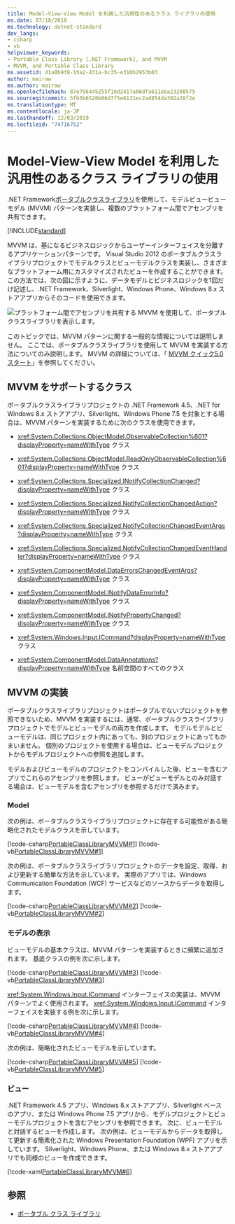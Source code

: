 ```yaml
---
title: Model-View-View Model を利用した汎用性のあるクラス ライブラリの使用
ms.date: 07/18/2018
ms.technology: dotnet-standard
dev_langs:
- csharp
- vb
helpviewer_keywords:
- Portable Class Library [.NET Framework], and MVVM
- MVVM, and Portable Class Library
ms.assetid: 41a0b9f8-15a2-431a-bc35-e310b2953b03
author: mairaw
ms.author: mairaw
ms.openlocfilehash: 87e756445255f1bd2417a06dfa611eba23208575
ms.sourcegitcommit: 5fb5b6520b06d7f5e6131ec2ad854da302a28f2e
ms.translationtype: MT
ms.contentlocale: ja-JP
ms.lasthandoff: 12/03/2019
ms.locfileid: "74716752"
---
```

# <a name="using-portable-class-library-with-model-view-view-model"></a>Model-View-View Model を利用した汎用性のあるクラス ライブラリの使用
.NET Framework[ポータブルクラスライブラリ](../../../docs/standard/cross-platform/cross-platform-development-with-the-portable-class-library.md)を使用して、モデルビュービューモデル (MVVM) パターンを実装し、複数のプラットフォーム間でアセンブリを共有できます。

[!INCLUDE[standard](../../../includes/pcl-to-standard.md)]

 MVVM は、基になるビジネスロジックからユーザーインターフェイスを分離するアプリケーションパターンです。 Visual Studio 2012 のポータブルクラスライブラリプロジェクトでモデルクラスとビューモデルクラスを実装し、さまざまなプラットフォーム用にカスタマイズされたビューを作成することができます。 この方法では、次の図に示すように、データモデルとビジネスロジックを1回だけ記述し、.NET Framework、Silverlight、Windows Phone、Windows 8.x ストアアプリからそのコードを使用できます。

 ![プラットフォーム間でアセンブリを共有する MVVM を使用して、ポータブルクラスライブラリを表示します。](./media/using-portable-class-library-with-model-view-view-model/mvvm-share-assemblies-across-platforms.png)

 このトピックでは、MVVM パターンに関する一般的な情報については説明しません。 ここでは、ポータブルクラスライブラリを使用して MVVM を実装する方法についてのみ説明します。 MVVM の詳細については、「 [MVVM クイック5.0 スタート](https://docs.microsoft.com/previous-versions/msp-n-p/gg430857(v=pandp.40))」を参照してください。

## <a name="classes-that-support-mvvm"></a>MVVM をサポートするクラス
 ポータブルクラスライブラリプロジェクトの .NET Framework 4.5、.NET for Windows 8.x ストアアプリ、Silverlight、Windows Phone 7.5 を対象とする場合は、MVVM パターンを実装するために次のクラスを使用できます。

- <xref:System.Collections.ObjectModel.ObservableCollection%601?displayProperty=nameWithType> クラス

- <xref:System.Collections.ObjectModel.ReadOnlyObservableCollection%601?displayProperty=nameWithType> クラス

- <xref:System.Collections.Specialized.INotifyCollectionChanged?displayProperty=nameWithType> クラス

- <xref:System.Collections.Specialized.NotifyCollectionChangedAction?displayProperty=nameWithType> クラス

- <xref:System.Collections.Specialized.NotifyCollectionChangedEventArgs?displayProperty=nameWithType> クラス

- <xref:System.Collections.Specialized.NotifyCollectionChangedEventHandler?displayProperty=nameWithType> クラス

- <xref:System.ComponentModel.DataErrorsChangedEventArgs?displayProperty=nameWithType> クラス

- <xref:System.ComponentModel.INotifyDataErrorInfo?displayProperty=nameWithType> クラス

- <xref:System.ComponentModel.INotifyPropertyChanged?displayProperty=nameWithType> クラス

- <xref:System.Windows.Input.ICommand?displayProperty=nameWithType> クラス

- <xref:System.ComponentModel.DataAnnotations?displayProperty=nameWithType> 名前空間のすべてのクラス

## <a name="implementing-mvvm"></a>MVVM の実装
 ポータブルクラスライブラリプロジェクトはポータブルでないプロジェクトを参照できないため、MVVM を実装するには、通常、ポータブルクラスライブラリプロジェクトでモデルとビューモデルの両方を作成します。 モデルモデルとビューモデルは、同じプロジェクト内にあっても、別のプロジェクトにあってもかまいません。 個別のプロジェクトを使用する場合は、ビューモデルプロジェクトからモデルプロジェクトへの参照を追加します。

 モデルおよびビューモデルのプロジェクトをコンパイルした後、ビューを含むアプリでこれらのアセンブリを参照します。 ビューがビューモデルとのみ対話する場合は、ビューモデルを含むアセンブリを参照するだけで済みます。

### <a name="model"></a>Model
 次の例は、ポータブルクラスライブラリプロジェクトに存在する可能性がある簡略化されたモデルクラスを示しています。

 [!code-csharp[PortableClassLibraryMVVM#1](../../../samples/snippets/csharp/VS_Snippets_CLR/portableclasslibrarymvvm/cs/customer.cs#1)]
 [!code-vb[PortableClassLibraryMVVM#1](../../../samples/snippets/visualbasic/VS_Snippets_CLR/portableclasslibrarymvvm/vb/customer.vb#1)]

 次の例は、ポータブルクラスライブラリプロジェクトのデータを設定、取得、および更新する簡単な方法を示しています。 実際のアプリでは、Windows Communication Foundation (WCF) サービスなどのソースからデータを取得します。

 [!code-csharp[PortableClassLibraryMVVM#2](../../../samples/snippets/csharp/VS_Snippets_CLR/portableclasslibrarymvvm/cs/customerrepository.cs#2)]
 [!code-vb[PortableClassLibraryMVVM#2](../../../samples/snippets/visualbasic/VS_Snippets_CLR/portableclasslibrarymvvm/vb/customerrepository.vb#2)]

### <a name="view-model"></a>モデルの表示
 ビューモデルの基本クラスは、MVVM パターンを実装するときに頻繁に追加されます。 基底クラスの例を次に示します。

 [!code-csharp[PortableClassLibraryMVVM#3](../../../samples/snippets/csharp/VS_Snippets_CLR/portableclasslibrarymvvm/cs/viewmodelbase.cs#3)]
 [!code-vb[PortableClassLibraryMVVM#3](../../../samples/snippets/visualbasic/VS_Snippets_CLR/portableclasslibrarymvvm/vb/viewmodelbase.vb#3)]

 <xref:System.Windows.Input.ICommand> インターフェイスの実装は、MVVM パターンでよく使用されます。 <xref:System.Windows.Input.ICommand> インターフェイスを実装する例を次に示します。

 [!code-csharp[PortableClassLibraryMVVM#4](../../../samples/snippets/csharp/VS_Snippets_CLR/portableclasslibrarymvvm/cs/relaycommand.cs#4)]
 [!code-vb[PortableClassLibraryMVVM#4](../../../samples/snippets/visualbasic/VS_Snippets_CLR/portableclasslibrarymvvm/vb/relaycommand.vb#4)]

 次の例は、簡略化されたビューモデルを示しています。

 [!code-csharp[PortableClassLibraryMVVM#5](../../../samples/snippets/csharp/VS_Snippets_CLR/portableclasslibrarymvvm/cs/mainpageviewmodel.cs#5)]
 [!code-vb[PortableClassLibraryMVVM#5](../../../samples/snippets/visualbasic/VS_Snippets_CLR/portableclasslibrarymvvm/vb/customerviewmodel.vb#5)]  
  
### <a name="view"></a>ビュー  
 .NET Framework 4.5 アプリ、Windows 8.x ストアアプリ、Silverlight ベースのアプリ、または Windows Phone 7.5 アプリから、モデルプロジェクトとビューモデルプロジェクトを含むアセンブリを参照できます。  次に、ビューモデルと対話するビューを作成します。 次の例は、ビューモデルからデータを取得して更新する簡素化された Windows Presentation Foundation (WPF) アプリを示しています。 Silverlight、Windows Phone、または Windows 8.x ストアアプリでも同様のビューを作成できます。  
  
 [!code-xaml[PortableClassLibraryMVVM#6](../../../samples/snippets/csharp/VS_Snippets_CLR/portableclasslibrarymvvm/cs/mainwindow.xaml#6)]  
  
## <a name="see-also"></a>参照

- [ポータブル クラス ライブラリ](../../../docs/standard/cross-platform/cross-platform-development-with-the-portable-class-library.md)
